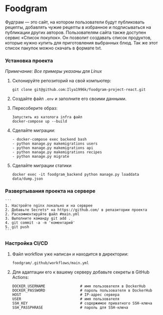 # Foodgram

Фудграм — это сайт, на котором пользователи будут публиковать рецепты, добавлять чужие рецепты в избранное и подписываться на публикации других авторов. Пользователям сайта также доступен сервис «Список покупок». Он позволит создавать список продуктов, которые нужно купить для приготовления выбранных блюд. Так же этот список пакупок можно скачать в формате txt.


### Установка проекта
<i>Примечание: Все примеры указаны для Linux</i><br>
1. Склонируйте репозиторий на свой компьютер:
    ```
    git clone git@github.com:Ilya1996k/foodgram-project-react.git
    ```
2. Создайте файл `.env` и заполните его своими данными.

3. Пересоберите образ:

    ```
    Запустить из католога infra файл
    docker-compose up --build
    ```

4. Сделайте  миграции:

    ```
    - docker-compose exec backend bash
    - python manage.py makemigrations users
    - python manage.py makemigrations api
    - python manage.py makemigrations recipes
    - python manage.py migrate
    ```

5.  Сделайте миграции  статики
    ```
    docker exec -it foodgram_backend python manage.py loaddata data/dump.json
    ```
### Развертывания проекта на сервере

    ```
    1. Настройте nginx локально и на серврее
    2. Добавьте Secrets* на https://github.com/ в репазитории проекта
    2. Раскомментируйте файл #main.yml 
    3. Выполните команду git add .
    4. git commit -a -m 'коментарий'
    5. git push 
    ```
### Настройка CI/CD

1. Файл workflow уже написан и находится в директории:

    ```
    foodgram/.github/workflows/main.yml
    ```

2. Для адаптации его к вашему серверу добавьте секреты в GitHub Actions:

    ```
    DOCKER_USERNAME                # имя пользователя в DockerHub
    DOCKER_PASSWORD                # пароль пользователя в DockerHub
    HOST                           # IP-адрес сервера
    USER                           # имя пользователя
    SSH_KEY                        # содержимое приватного SSH-ключа 
    SSH_PASSPHRASE                 # пароль для SSH-ключа

   
    ```